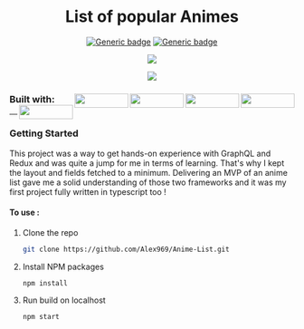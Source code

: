<div align='center'>
  <h1> List of popular Animes </h1>

  [![Generic badge](https://img.shields.io/npm/v/npm?style=plastic)](https://shields.io/)
  [![Generic badge](https://img.shields.io/depfu/Alex969/Anime-List?style=plastic)](https://shields.io/)
 
  
  <a href="https://www.linkedin.com/in/alexander-annani-8205161a2/">
    <img src="https://img.shields.io/badge/linkedin-%230077B5.svg?&style=for-the-badge&logo=linkedin&logoColor=white" />
  </a>

  ![](gifList.gif)

</div>

<div>
  <h3>Built with: 
    <img align="right" src="https://img.shields.io/badge/Apollo%20GraphQL-311C87?&style=for-the-badge&logo=Apollo%20GraphQL&logoColor=white" width="95" height="25" />
    <img align="right" src="https://img.shields.io/badge/React-20232A?style=for-the-badge&logo=react&logoColor=61DAFB" width="95" height="25"/>
    <img align="right" src="https://img.shields.io/badge/Redux-593D88?style=for-the-badge&logo=redux&logoColor=white" width="95" height="25"width="95" height="25"width="95" height="25"/>
    <img align="right" src="https://img.shields.io/badge/styled--components-DB7093?style=for-the-badge&logo=styled-components&logoColor=white" width="95" height="25"width="95" height="25"/>
    <img align="right" src="https://img.shields.io/badge/TypeScript-007ACC?style=for-the-badge&logo=typescript&logoColor=white" width="95" height="25"/>
  </h3>
  <hr/>
</div>

<!-- GETTING STARTED -->
### Getting Started

This project was a way to get hands-on experience with GraphQL and Redux and was quite a jump for me in terms of learning. That's why I kept the layout and fields fetched to a minimum. 
Delivering an MVP of an anime list gave me a solid understanding of those two frameworks and it was my first project fully written in typescript too ! 

#### To use : 

1. Clone the repo
   ```sh
   git clone https://github.com/Alex969/Anime-List.git
   ```
2. Install NPM packages
   ```sh
   npm install
   ```
3. Run build on localhost
   ```
   npm start
   ```


